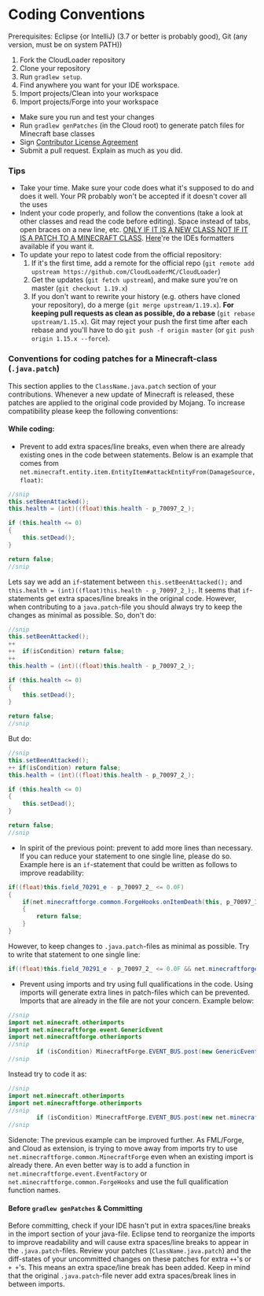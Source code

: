 # Coding Conventions

Prerequisites: Eclipse {or IntelliJ} (3.7 or better is probably good), Git (any version, must be on system PATH))

1. Fork the CloudLoader repository
2. Clone your repository
3. Run `gradlew setup`.
4. Find anywhere you want for your IDE workspace. 
5. Import projects/Clean into your workspace
6. Import projects/Forge into your workspace

- Make sure you run and test your changes
- Run `gradlew genPatches` (in the Cloud root) to generate patch files for Minecraft base classes
- Sign [Contributor License Agreement](https://cla-assistant.io/CloudLoaderMC/CloudLoader)
- Submit a pull request. Explain as much as you did.

### Tips
- Take your time. Make sure your code does what it's supposed to do and does it well. Your PR probably won't be accepted if it doesn't cover all the uses
- Indent your code properly, and follow the conventions (take a look at other classes and read the code before editing). Space instead of tabs, open braces on a new line, etc. [ONLY IF IT IS A NEW CLASS NOT IF IT IS A PATCH TO A MINECRAFT CLASS](https://docs.cloudmc.ml/Contributing/CodingConventions.md#conventions-for-coding-patches-for-a-minecraft-class-javapatch). [Here](https://github.com/ForgeEssentials/ForgeEssentials/tree/1.12.2/develop/misc/)'re the IDEs formatters available if you want it.
- To update your repo to latest code from the official repository:
  1. If it's the first time, add a remote for the official repo (`git remote add upstream https://github.com/CloudLoaderMC/CloudLoader`)
  2. Get the updates (`git fetch upstream`), and make sure you're on master (`git checkout 1.19.x`)
  3. If you don't want to rewrite your history (e.g. others have cloned your repository), do a merge (`git merge upstream/1.19.x`). **For keeping pull requests as clean as possible, do a rebase** (`git rebase upstream/1.15.x`). Git may reject your push the first time after each rebase and you'll have to do `git push -f origin master` (or `git push origin 1.15.x --force`).

### Conventions for coding patches for a Minecraft-class (`.java.patch`)
This section applies to the `ClassName.java.patch` section of your contributions.
Whenever a new update of Minecraft is released, these patches are applied to the original code provided by Mojang. To increase compatibility please keep the following conventions:

#### While coding:
- Prevent to add extra spaces/line breaks, even when there are already existing ones in the code between statements. Below is an example that comes from `net.minecraft.entity.item.EntityItem#attackEntityFrom(DamageSource, float)`:
```java
//snip
this.setBeenAttacked();
this.health = (int)((float)this.health - p_70097_2_);

if (this.health <= 0)
{
    this.setDead();
}

return false;
//snip
```
Lets say we add an `if`-statement between `this.setBeenAttacked();` and `this.health = (int)((float)this.health - p_70097_2_);`. It seems that `if`-statements get extra spaces/line breaks in the original code. However, when contributing to a `java.patch`-file you should always try to keep the changes as minimal as possible.
So, don't do:
```java
//snip
this.setBeenAttacked();
++
++  if(isCondition) return false;
++
this.health = (int)((float)this.health - p_70097_2_);

if (this.health <= 0)
{
    this.setDead();
}

return false;
//snip
```
But do:
```java
//snip
this.setBeenAttacked();
++ if(isCondition) return false;
this.health = (int)((float)this.health - p_70097_2_);

if (this.health <= 0)
{
    this.setDead();
}

return false;
//snip
```

- In spirit of the previous point: prevent to add more lines than necessary. If you can reduce your statement to one single line, please do so.
Example here is an `if`-statement that could be written as follows to improve readability:
```java
if((float)this.field_70291_e - p_70097_2_ <= 0.0F)
{
    if(net.minecraftforge.common.ForgeHooks.onItemDeath(this, p_70097_1_))
    {
        return false;
    }
}
```
However, to keep changes to `.java.patch`-files as minimal as possible. Try to write that statement to one single line:
```java
if((float)this.field_70291_e - p_70097_2_ <= 0.0F && net.minecraftforge.common.ForgeHooks.onItemDeath(this, p_70097_1_)) return false;
```
- Prevent using imports and try using full qualifications in the code. Using imports will generate extra lines in patch-files which can be prevented. Imports that are already in the file are not your concern. Example below:
```java
//snip
import net.minecraft.otherimports
import net.minecraftforge.event.GenericEvent
import net.minecraftforge.otherimports
//snip
        if (isCondition) MinecraftForge.EVENT_BUS.post(new GenericEvent());
//snip
```
Instead try to code it as:
```java
//snip
import net.minecraft.otherimports
import net.minecraftforge.otherimports
//snip
        if (isCondition) MinecraftForge.EVENT_BUS.post(new net.minecraftforge.event.GenericEvent());
//snip
```
Sidenote: The previous example can be improved further. As FML/Forge, and Cloud as extension, is trying to move away from imports try to use `net.minecraftforge.common.MinecraftForge` even when an existing import is already there. 
An even better way is to add a function in `net.minecraftforge.event.EventFactory` or `net.minecraftforge.common.ForgeHooks` and use the full qualification function names.

#### Before `gradlew genPatches` & Committing
Before committing, check if your IDE hasn't put in extra spaces/line breaks in the import section of your java-file. 
Eclipse tend to reorganize the imports to improve readability and will cause extra spaces/line breaks to appear in the `.java.patch`-files. Review your patches (`ClassName.java.patch`) and the diff-states of your uncommitted changes on these patches for extra `++`'s or `+ +`'s. This means an extra space/line break has been added.
Keep in mind that the original `.java.patch`-file never add extra spaces/break lines in between imports.